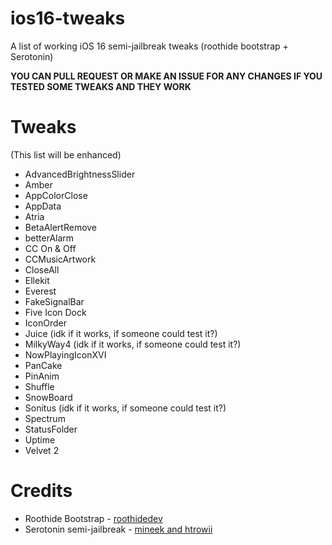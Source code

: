 # ios16-tweaks
A list of working iOS 16 semi-jailbreak tweaks (roothide bootstrap + Serotonin)

**YOU CAN PULL REQUEST OR MAKE AN ISSUE FOR ANY CHANGES IF YOU TESTED SOME TWEAKS AND THEY WORK**

# Tweaks
(This list will be enhanced)
- AdvancedBrightnessSlider
- Amber
- AppColorClose
- AppData
- Atria
- BetaAlertRemove
- betterAlarm
- CC On & Off
- CCMusicArtwork
- CloseAll
- Ellekit
- Everest
- FakeSignalBar
- Five Icon Dock
- IconOrder
- Juice (idk if it works, if someone could test it?)
- MilkyWay4 (idk if it works, if someone could test it?)
- NowPlayingIconXVI
- PanCake
- PinAnim
- Shuffle
- SnowBoard
- Sonitus (idk if it works, if someone could test it?)
- Spectrum
- StatusFolder
- Uptime
- Velvet 2
# Credits
- Roothide Bootstrap - [roothidedev](https://github.com/roothide/Bootstrap)
- Serotonin semi-jailbreak - [mineek and htrowii](https://github.com/mineek/Serotonin)
